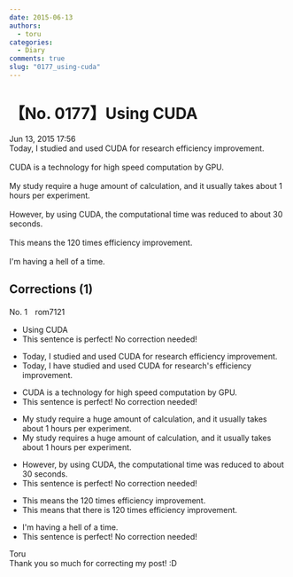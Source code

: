```yaml
---
date: 2015-06-13
authors:
  - toru
categories:
  - Diary
comments: true
slug: "0177_using-cuda"
---
```


# 【No. 0177】Using CUDA
<div class="date">Jun 13, 2015 17:56</div>
<div id="post"><div id="body_show_ori">
Today, I studied and used CUDA for research efficiency improvement.<br/><br/>CUDA is a technology for high speed computation by GPU.<br/><br/>My study require a huge amount of calculation, and it usually takes about 1 hours per experiment.<br/><br/>However, by using CUDA, the computational time was reduced to about 30 seconds.<br/><br/>This means the 120 times efficiency improvement.<br/><br/>I'm having a hell of a time.
</div></div>

<!-- more -->


## Corrections (1)
<div id="block"><div class="first_name"> No. 1　<span class="just_name">rom7121</span></div><div id="block2">
<ul class="correction_field">
<li class="incorrect">Using CUDA</li>
<li class="corrected perfect">This sentence is perfect! No correction needed!</li>
</ul>
<ul class="correction_field">
<li class="incorrect">Today, I studied and used CUDA for research efficiency improvement.</li>
<li class="corrected correct">
Today, I <span class="f_red">have</span> studied and used CUDA for resear<span class="f_red">ch's </span>efficiency improvement.
</li>
</ul>
<ul class="correction_field">
<li class="incorrect">CUDA is a technology for high speed computation by GPU.</li>
<li class="corrected perfect">This sentence is perfect! No correction needed!</li>
</ul>
<ul class="correction_field">
<li class="incorrect">My study require a huge amount of calculation, and it usually takes about 1 hours per experiment.</li>
<li class="corrected correct">
My study require<span class="f_red">s</span> a huge amount of calculation, and it usually takes about 1 hours per experiment.
</li>
</ul>
<ul class="correction_field">
<li class="incorrect">However, by using CUDA, the computational time was reduced to about 30 seconds.</li>
<li class="corrected perfect">This sentence is perfect! No correction needed!</li>
</ul>
<ul class="correction_field">
<li class="incorrect">This means the 120 times efficiency improvement.</li>
<li class="corrected correct">
This means<span class="f_blue"> that there is </span> 120 times efficiency improvement.
</li>
</ul>
<ul class="correction_field">
<li class="incorrect">I'm having a hell of a time.</li>
<li class="corrected perfect">This sentence is perfect! No correction needed!</li>
</ul>
</div><div class="name"><span class="just_name">Toru</span><br>
Thank you so much for correcting my post! :D
</div>
</div>
